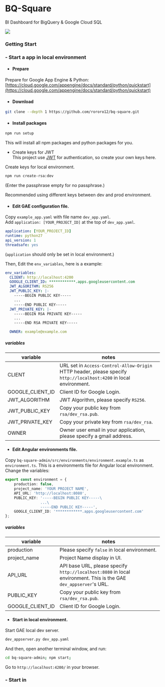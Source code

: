 # BQ-Square
BI Dashboard for BigQuery & Google Cloud SQL

![](https://user-images.githubusercontent.com/16588724/31981804-575470ba-b990-11e7-80b2-54f118ba05aa.png)

### Getting Start
### - Start a app in local environment

* #### Prepare
Prepare for Google App Engine & Python:      
[https://cloud.google.com/appengine/docs/standard/python/quickstart](https://cloud.google.com/appengine/docs/standard/python/quickstart)

* #### Download
```bash
git clone --depth 1 https://github.com/rororo12/bq-square.git
```

* #### Install packages

```bash
npm run setup
```
This will install all npm packages and python packages for you.

* Create keys for JWT  
This project use [JWT](jwt.io) for authentication, so create your own keys here.  

Create keys for local environment.
```bash
npm run create-rsa:dev
```

(Enter the passphrase empty for no passphrase.)

Recommended using different keys between dev and prod environment.

* #### Edit GAE configuration file.
Copy `example_app.yaml` with file name `dev_app.yaml`.    
Add `application: [YOUR_PROJECT_ID]` at the top of `dev_app.yaml`.
```yaml
application: [YOUR_PROJECT_ID]
runtime: python27
api_version: 1
threadsafe: yes
```
(`application` should only be set in local environment.)

Then, Edit the `env_variables`, here is a example:
```yaml
env_variables:
  CLIENT: http://localhost:4200
  GOOGLE_CLIENT_ID: ************.apps.googleusercontent.com
  JWT_ALGORITHM: RS256
  JWT_PUBLIC_KEY: |-
    -----BEGIN PUBLIC KEY-----
    ...
    -----END PUBLIC KEY-----
  JWT_PRIVATE_KEY: |-
    -----BEGIN RSA PRIVATE KEY-----
    ...
    -----END RSA PRIVATE KEY-----

  OWNER: example@example.com
```

##### variables
| variable   | notes       |
|----------|---------------|
| CLIENT | URL set in `Access-Control-Allow-Origin` HTTP header, please specify `http://localhost:4200` in local environment. |
| GOOGLE_CLIENT_ID | Client ID for Google Login. |
| JWT_ALGORITHM | JWT Algorithm, please specify `RS256`. |
| JWT_PUBLIC_KEY | Copy your public key from `rsa/dev_rsa.pub`. |
| JWT_PRIVATE_KEY | Copy your private key from `rsa/dev_rsa`. |
| OWNER | Owner user email in your application, please specify a gmail address. |


* #### Edit Angular environments file.
Copy `bq-square-admin/src/environments/environment.example.ts` as `environment.ts`.
This is a environments file for Angular local environment.
Change the variables:
```typescript
export const environment = {
    production: false,
    project_name: 'YOUR PROJECT NAME',
    API_URL: 'http://localhost:8080',
    PUBLIC_KEY: '-----BEGIN PUBLIC KEY-----\
                ...\
                -----END PUBLIC KEY-----',
    GOOGLE_CLIENT_ID: '************.apps.googleusercontent.com'
};
```

##### variables
| variable   | notes       |
|----------|---------------|
| production | Please specify `false` in local environment. |
| project_name | Project Name display in UI. |
| API_URL | API base URL, please specify `http://localhost:8080` in local environment. This is the GAE `dev_appserver`'s URL. |
| PUBLIC_KEY | Copy your public key from `rsa/dev_rsa.pub`. |
| GOOGLE_CLIENT_ID | Client ID for Google Login. |



* #### Start in local environment.
Start GAE local dev server.
```bash
dev_appserver.py dev_app.yaml
```
And then, open another terminal window, and run:
```bash
cd bq-square-admin; npm start;
```
Go to `http://localhost:4200/` in your browser.

### - Start in
